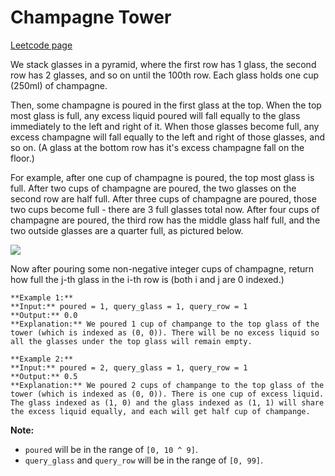 # Champagne Tower
[Leetcode page](https://leetcode.com/problems/champagne-tower/description)

We stack glasses in a pyramid, where the first row has 1 glass, the second row
has 2 glasses, and so on until the 100th row.  Each glass holds one cup
(250ml) of champagne.

Then, some champagne is poured in the first glass at the top.  When the top
most glass is full, any excess liquid poured will fall equally to the glass
immediately to the left and right of it.  When those glasses become full, any
excess champagne will fall equally to the left and right of those glasses, and
so on.  (A glass at the bottom row has it's excess champagne fall on the
floor.)

For example, after one cup of champagne is poured, the top most glass is full.
After two cups of champagne are poured, the two glasses on the second row are
half full.  After three cups of champagne are poured, those two cups become
full - there are 3 full glasses total now.  After four cups of champagne are
poured, the third row has the middle glass half full, and the two outside
glasses are a quarter full, as pictured below.

![](https://s3-lc-upload.s3.amazonaws.com/uploads/2018/03/09/tower.png)

Now after pouring some non-negative integer cups of champagne, return how full
the j-th glass in the i-th row is (both i and j are 0 indexed.)



    
    
    **Example 1:**
    **Input:** poured = 1, query_glass = 1, query_row = 1
    **Output:** 0.0
    **Explanation:** We poured 1 cup of champange to the top glass of the tower (which is indexed as (0, 0)). There will be no excess liquid so all the glasses under the top glass will remain empty.
    
    **Example 2:**
    **Input:** poured = 2, query_glass = 1, query_row = 1
    **Output:** 0.5
    **Explanation:** We poured 2 cups of champange to the top glass of the tower (which is indexed as (0, 0)). There is one cup of excess liquid. The glass indexed as (1, 0) and the glass indexed as (1, 1) will share the excess liquid equally, and each will get half cup of champange.
    



**Note:**

  * `poured` will be in the range of `[0, 10 ^ 9]`.
  * `query_glass` and `query_row` will be in the range of `[0, 99]`.



